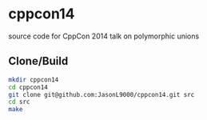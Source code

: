 # cppcon14

source code for CppCon 2014 talk on polymorphic unions

## Clone/Build

```bash
mkdir cppcon14
cd cppcon14
git clone git@github.com:JasonL9000/cppcon14.git src
cd src
make
```
